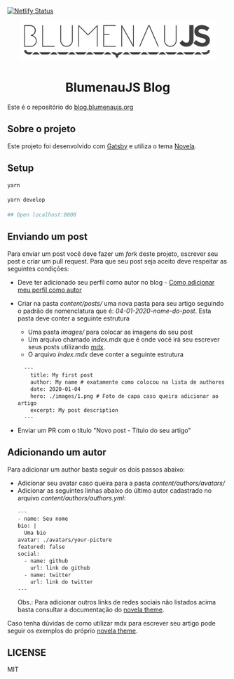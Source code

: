 [![Netlify Status](https://api.netlify.com/api/v1/badges/0b060e86-21f9-4a54-9df4-d034fe8d116c/deploy-status)](https://app.netlify.com/sites/blog-blumenaujs/deploys)

<p align="center">
  <a href="http://fw7.com.br/">
    <img src="https://github.com/blumenaujs/site/blob/master/assets/logo.png" />
  </a>
</p>

<h1 align="center">
  BlumenauJS Blog
</h1>

Este é o repositório do [blog.blumenaujs.org](https://blog.blumenaujs.org)

## Sobre o projeto

Este projeto foi desenvolvido com [Gatsby](https://www.gatsbyjs.org/) e utiliza o tema [Novela](https://github.com/narative/gatsby-theme-novela). 

## Setup

```sh
yarn

yarn develop

## Open localhost:8000
```

## Enviando um post

Para enviar um post você deve fazer um _fork_ deste projeto, escrever seu post e criar um pull request.
Para que seu post seja aceito deve respeitar as seguintes condições:

- Deve ter adicionado seu perfil como autor no blog - [Como adicionar meu perfil como autor](https://github.com/blumenaujs/blog#adicionando-um-autor)

- Criar na pasta _content/posts/_ uma nova pasta para seu artigo seguindo o padrão de nomenclatura que é: _04-01-2020-nome-do-post_. Esta pasta deve conter a seguinte estrutura
  - Uma pasta _images/_ para colocar as imagens do seu post
  - Um arquivo chamado _index.mdx_ que é onde você irá seu escrever seus posts utilizando [mdx](https://github.com/mdx-js/mdx).
  - O arquivo _index.mdx_ deve conter a seguinte estrutura
  ```
    ---
      title: My first post
      author: My name # exatamente como colocou na lista de authores
      date: 2020-01-04
      hero: ./images/1.png # Foto de capa caso queira adicionar ao artigo
      excerpt: My post description
    ---
  ```
- Enviar um PR com o título "Novo post - Título do seu artigo" 

## Adicionando um autor

Para adicionar um author basta seguir os dois passos abaixo:
- Adicionar seu avatar caso queira para a pasta _content/authors/avatars/_
- Adicionar as seguintes linhas abaixo do último autor cadastrado no arquivo _content/authors/authors.yml_:
  ```
  ---
  - name: Seu nome
  bio: |
    Uma bio
  avatar: ./avatars/your-picture
  featured: false
  social:
    - name: github
      url: link do github
    - name: twitter
      url: link do twitter
  ---
  ```
  Obs.: Para adicionar outros links de redes sociais não listados acima basta consultar a documentação do [novela theme](https://github.com/narative/gatsby-theme-novela#step-5-adding-a-post).

Caso tenha dúvidas de como utilizar mdx para escrever seu artigo pode seguir os exemplos do próprio [novela theme](https://github.com/narative/gatsby-theme-novela#step-5-adding-a-post).

## LICENSE

MIT
